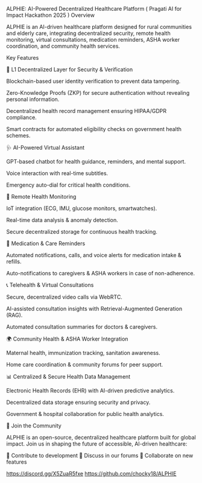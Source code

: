 ALPHIE: AI-Powered Decentralized Healthcare Platform ( Pragati AI for Impact Hackathon 2025 )
Overview

ALPHIE is an AI-driven healthcare platform designed for rural communities and elderly care, integrating decentralized security, remote health monitoring, virtual consultations, medication reminders, ASHA worker coordination, and community health services.

Key Features

🔐 L1 Decentralized Layer for Security & Verification

Blockchain-based user identity verification to prevent data tampering.

Zero-Knowledge Proofs (ZKP) for secure authentication without revealing personal information.

Decentralized health record management ensuring HIPAA/GDPR compliance.

Smart contracts for automated eligibility checks on government health schemes.

🩺 AI-Powered Virtual Assistant

GPT-based chatbot for health guidance, reminders, and mental support.

Voice interaction with real-time subtitles.

Emergency auto-dial for critical health conditions.

📡 Remote Health Monitoring

IoT integration (ECG, IMU, glucose monitors, smartwatches).

Real-time data analysis & anomaly detection.

Secure decentralized storage for continuous health tracking.

💊 Medication & Care Reminders

Automated notifications, calls, and voice alerts for medication intake & refills.

Auto-notifications to caregivers & ASHA workers in case of non-adherence.

📞 Telehealth & Virtual Consultations

Secure, decentralized video calls via WebRTC.

AI-assisted consultation insights with Retrieval-Augmented Generation (RAG).

Automated consultation summaries for doctors & caregivers.

🌍 Community Health & ASHA Worker Integration

Maternal health, immunization tracking, sanitation awareness.

Home care coordination & community forums for peer support.

📊 Centralized & Secure Health Data Management

Electronic Health Records (EHR) with AI-driven predictive analytics.

Decentralized data storage ensuring security and privacy.

Government & hospital collaboration for public health analytics.

🤝 Join the Community

ALPHIE is an open-source, decentralized healthcare platform built for global impact. Join us in shaping the future of accessible, AI-driven healthcare:

🚀 Contribute to development
💬 Discuss in our forums
🔗 Collaborate on new features

https://discord.gg/X5ZuaR5fxe
https://github.com/chocky18/ALPHIE


